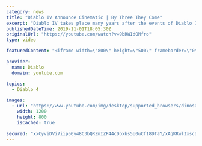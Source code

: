 ```yaml
---
category: news
title: "Diablo IV Announce Cinematic | By Three They Come"
excerpt: "Diablo IV takes place many years after the events of Diablo III, after millions have been slaughtered by the actions of the High ..."
publishedDateTime: 2019-11-01T18:05:30Z
originalUrl: "https://youtube.com/watch?v=9bRWIdOMfro"
type: video

featuredContent: "<iframe width=\"800\" height=\"500\" frameborder=\"0\" src=\"https://www.youtube.com/embed/9bRWIdOMfro\" allow=\"accelerometer; autoplay; encrypted-media; gyroscope; picture-in-picture\" allowfullscreen></iframe>"

provider:
  name: Diablo
  domain: youtube.com

topics:
  - Diablo 4

images:
  - url: "https://www.youtube.com/img/desktop/supported_browsers/dinosaur.png"
    width: 1200
    height: 800
    isCached: true

secured: "xxCyviDVi7iip5Gy48C3bQRZmIZF44cDbxbs5U0uCf18DTaY/xAqKRwlIxscD2tMV7zPubU1AgHy6xe5qZTAul8nPCPZrna9A7AzzIHwnoaOh7gpXriWrbsfhOAgPfWg4sl0WgDnzQCZp8tXxjnMpy9XhSEU+rni3HjgyWUUQtvAQIPdIsL7hJyjjAvAxR4JJsvbHwkkY1/aoidz+4dT+l8v7qi1spqytRFvVzZ6/CyJG0C9HON6pgSYnn9tu3Fbu+F7x0QZvNS5Xn8aXFAtPlA/hDmsV4lEaanO9ZYzF0dVivPElcW3T9wF6VvzcW4Lc3I1gHmZWqj+Hcsv+xY5wuMGXP1eKnRfg93AeyxLLz66sOj7jwOdCCB6dw3szTScLRNNQc7H3h7BKWwZmLpmnZurtlueMbHq4fotwFObBK2oFa3MuBM3M58xSzlbVlU/;1E92pXyhByHrkDYqMGowPw=="
---
```


